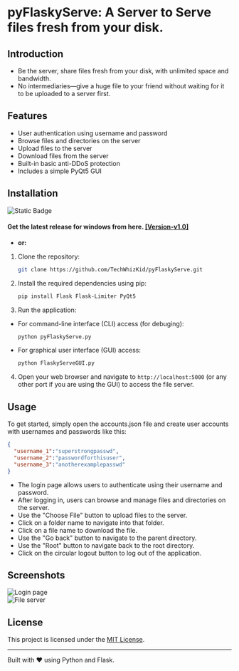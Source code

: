 # pyFlaskyServe: A Server to Serve files fresh from your disk.

## Introduction

- Be the server, share files fresh from your disk, with unlimited space and bandwidth.
- No intermediaries—give a huge file to your friend without waiting for it to be uploaded to a server first.

## Features

- User authentication using username and password
- Browse files and directories on the server
- Upload files to the server
- Download files from the server
- Built-in basic anti-DDoS protection
- Includes a simple PyQt5 GUI

## Installation

![Static Badge](https://img.shields.io/badge/Version-v1.0-blue)

#### Get the latest release for windows from here. [[Version-v1.0]](https://github.com/TechWhizKid/pyFlaskyServe/releases)

  - **or:**

1. Clone the repository:

   ```bash
   git clone https://github.com/TechWhizKid/pyFlaskyServe.git
   ```

2. Install the required dependencies using pip:

   ```bash
   pip install Flask Flask-Limiter PyQt5
   ```

3. Run the application:

- For command-line interface (CLI) access (for debuging):

  ```bash
  python pyFlaskyServe.py
  ```

- For graphical user interface (GUI) access:

  ```bash
  python FlaskyServeGUI.py
  ```

4. Open your web browser and navigate to `http://localhost:5000` (or any other port if you are using the GUI) to access the file server.

## Usage

To get started, simply open the accounts.json file and create user accounts with usernames and passwords like this:

```json
{
  "username_1":"superstrongpasswd",
  "username_2":"passwordforthisuser",
  "username_3":"anotherexamplepasswd"
}
```

- The login page allows users to authenticate using their username and password.
- After logging in, users can browse and manage files and directories on the server.
- Use the "Choose File" button to upload files to the server.
- Click on a folder name to navigate into that folder.
- Click on a file name to download the file.
- Use the "Go back" button to navigate to the parent directory.
- Use the "Root" button to navigate back to the root directory.
- Click on the circular logout button to log out of the application.

## Screenshots

<img src="https://github.com/TechWhizKid/pyFlaskyServe/blob/main/Preview/login_page.png?raw=true" alt="Login page"><br>
<img src="https://github.com/TechWhizKid/pyFlaskyServe/blob/main/Preview/file_server.png?raw=true" alt="File server">

## License

This project is licensed under the [MIT License](https://github.com/TechWhizKid/pyFlaskyServe/blob/main/LICENSE).

---

Built with ❤️ using Python and Flask.
